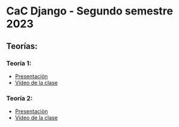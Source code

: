# CaC Django - Segundo semestre 2023

## Teorías:

### Teoría 1:
- [Presentación](https://github.com/francokumichel/Codo-a-Codo-Django/blob/main/Presentacioes%20teor%C3%ADa/Clase-1.pdf)
- [Vídeo de la clase](https://www.youtube.com/watch?v=SXbCREUSUfg&list=PLfJzREI8xYKso6YELe-2QR6WtMGMKP4OO)

### Teoría 2:
- [Presentación]()
- [Vídeo de la clase]()
